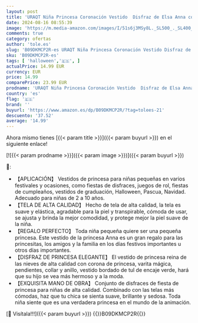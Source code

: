 ```yaml
---
layout: post
title: 'URAQT Niña Princesa Coronación Vestido  Disfraz de Elsa Anna con Varita Corona Accesorios  Vestido de Cosplay  Cumpleaños Fiesta Cosplay Carnaval Cosplay Halloween Traje  Talla 2-3 años  Verde'
date: 2024-08-16 08:55:39
image: 'https://m.media-amazon.com/images/I/51s6j3MSy8L._SL500_._SL400_.jpg'
comments: true
category: ofertas
author: 'tole.es'
slug: 'B09DKMCP2R-es URAQT Niña Princesa Coronación Vestido Disfraz de Elsa...'
sku: 'B09DKMCP2R-es'
tags: [ 'halloween','🇪🇸', ]
actualPrice: 14.99 EUR
currency: EUR
price: 14.99
comparePrice: 23.99 EUR
prodname: 'URAQT Niña Princesa Coronación Vestido  Disfraz de Elsa Anna con Varita Corona Accesorios  Vestido de Cosplay  Cumpleaños Fiesta Cosplay Carnaval Cosplay Halloween Traje  Talla 2-3 años  Verde'
country: 'es'
flag: '🇪🇸'
brand: ''
buyurl: 'https://www.amazon.es/dp/B09DKMCP2R/?tag=tolees-21'
descuento: '37.52'
average: '14.99'
---
```


Ahora mismo tienes [{{< param title >}}]({{< param buyurl >}}) en el siguiente enlace!

[![{{< param prodname >}}]({{< param image >}})]({{< param buyurl >}})

🔎:

- 【APLICACIÓN】 Vestidos de princesa para niñas pequeñas en varios festivales y ocasiones, como fiestas de disfraces, juegos de rol, fiestas de cumpleaños, vestidos de graduación, Halloween, Pascua, Navidad. Adecuado para niñas de 2 a 10 años.
- 【TELA DE ALTA CALIDAD】 Hecho de tela de alta calidad, la tela es suave y elástica, agradable para la piel y transpirable, cómoda de usar, se ajusta y brinda la mejor comodidad, y protege mejor la piel suave de la niña.
- 【REGALO PERFECTO】 Toda niña pequeña quiere ser una pequeña princesa. Este vestido de la princesa Anna es un gran regalo para las princesitas, los amigos y la familia en los días festivos importantes u otros días importantes.
- 【DISFRAZ DE PRINCESA ELEGANTE】 El vestido de princesa reina de las nieves de alta calidad con corona de princesa, varita mágica, pendientes, collar y anillo, vestido bordado de tul de encaje verde, hará que su hijo se vea más hermoso y a la moda.
- 【EXQUISITA MANO DE OBRA】 Conjunto de disfraces de fiesta de princesa para niñas de alta calidad. Combinado con las telas más cómodas, haz que tu chica se sienta suave, brillante y sedosa. Toda niña siente que es una verdadera princesa en el mundo de la animación.

[🛒 Visítala!!!]({{< param buyurl >}})
{{<world>}}B09DKMCP2R{{</world>}}

